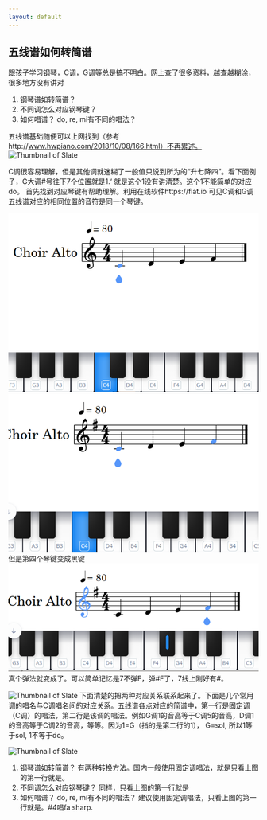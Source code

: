 ```yaml
---
layout: default
---
```


## 五线谱如何转简谱

跟孩子学习钢琴，C调，G调等总是搞不明白。网上查了很多资料，越查越糊涂，很多地方没有讲对
1.	钢琴谱如转简谱？
2.	不同调怎么对应钢琴键？
3.	如何唱谱？ do, re, mi有不同的唱法？ 

五线谱基础随便可以上网找到（参考http://www.hwpiano.com/2018/10/08/166.html）不再累述。
![Thumbnail of Slate](http://www.hwpiano.com/wp-content/uploads/2018/10/640.webp-5.jpg)

C调很容易理解，但是其他调就迷糊了一般值只说到所为的“升七降四”。看下面例子，G大调#号往下7个位置就是1.‘ 
就是这个1没有讲清楚。这个1不能简单的对应do。
首先找到对应琴键有帮助理解。利用在线软件https://flat.io 可见C调和G调五线谱对应的相同位置的音符是同一个琴键。
   
   ![Thumbnail of Slate](/assets/images/Cmajor.png)
   ![Thumbnail of Slate](/assets/images/Gmajor.png)
但是第四个琴键变成黑键
 ![Thumbnail of Slate](/assets/images/blackkey.png)
真个弹法就变成了。可以简单记忆是7不弹F，弹#F了，7线上刚好有#。
 
![Thumbnail of Slate](https://www.basicmusictheory.com/img/g-major-scale-on-piano-keyboard.png)
下面清楚的把两种对应关系联系起来了。下面是几个常用调的唱名与C调唱名间的对应关系。五线谱各点对应的简谱中，第一行是固定调（C调）的唱法，第二行是该调的唱法。例如G调1的音高等于C调5的音高，D调1的音高等于C调2的音高，等等。因为1=G（指的是第二行的1）， G=sol, 所以1等于sol, 1不等于do。
 
![Thumbnail of Slate](https://pic1.zhimg.com/80/ceb54efce6d79aa2ee0d86d9a148cce3_hd.jpg)
1.	钢琴谱如转简谱？
有两种转换方法。国内一般使用固定调唱法，就是只看上图的第一行就是。
2.	不同调怎么对应钢琴键？
同样，只看上图的第一行就是
3.	如何唱谱？ do, re, mi有不同的唱法？ 
建议使用固定调唱法，只看上图的第一行就是。#4唱fa sharp.


